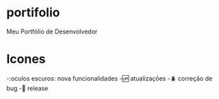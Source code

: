 # portifolio
Meu Portfólio de Desenvolvedor

# Icones

-:oculos escuros: nova funcionalidades
-:up: atualizações
-:beetle: correção de bug
-:checkered_flag: release